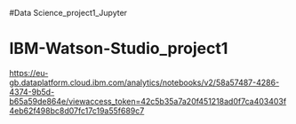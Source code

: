 #Data Science_project1_Jupyter
# IBM-Watson-Studio_project1


https://eu-gb.dataplatform.cloud.ibm.com/analytics/notebooks/v2/58a57487-4286-4374-9b5d-b65a59de864e/viewaccess_token=42c5b35a7a20f451218ad0f7ca403403f4eb62f498bc8d07fc17c19a55f689c7
